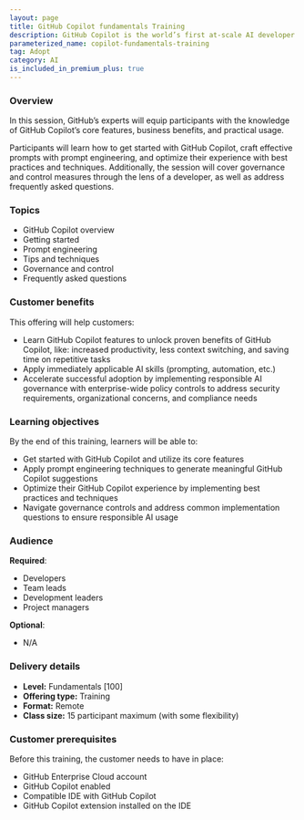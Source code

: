 ```yaml
---
layout: page
title: GitHub Copilot fundamentals Training
description: GitHub Copilot is the world’s first at-scale AI developer tool. Sitting within the editor as a simple extension, GitHub Copilot draws context from a developer’s code to suggest new lines, entire functions, tests, and even complex algorithms.
parameterized_name: copilot-fundamentals-training
tag: Adopt
category: AI
is_included_in_premium_plus: true
---
```


### Overview

In this session, GitHub’s experts will equip participants with the knowledge of GitHub Copilot’s core features, business benefits, and practical usage. 

Participants will learn how to get started with GitHub Copilot, craft effective prompts with prompt engineering, and optimize their experience with best practices and techniques. Additionally, the session will cover governance and control measures through the lens of a developer, as well as address frequently asked questions.

### Topics

* GitHub Copilot overview  
* Getting started  
* Prompt engineering  
* Tips and techniques  
* Governance and control  
* Frequently asked questions

### Customer benefits

This offering will help customers:

* Learn GitHub Copilot features to unlock proven benefits of GitHub Copilot, like: increased productivity, less context switching, and saving time on repetitive tasks  
* Apply immediately applicable AI skills (prompting, automation, etc.)  
* Accelerate successful adoption by implementing responsible AI governance with enterprise-wide policy controls to address security requirements, organizational concerns, and compliance needs

### Learning objectives

By the end of this training, learners will be able to:

* Get started with GitHub Copilot and utilize its core features  
* Apply prompt engineering techniques to generate meaningful GitHub Copilot suggestions  
* Optimize their GitHub Copilot experience by implementing best practices and techniques  
* Navigate governance controls and address common implementation questions to ensure responsible AI usage

### Audience

**Required**:

* Developers   
* Team leads  
* Development leaders  
* Project managers

**Optional**:

* N/A

### Delivery details

* **Level:** Fundamentals \[100\]  
* **Offering type:** Training  
* **Format:** Remote  
* **Class size:** 15 participant maximum (with some flexibility)  

### Customer prerequisites

Before this training, the customer needs to have in place:

* GitHub Enterprise Cloud account  
* GitHub Copilot enabled  
* Compatible IDE with GitHub Copilot  
* GitHub Copilot extension installed on the IDE
